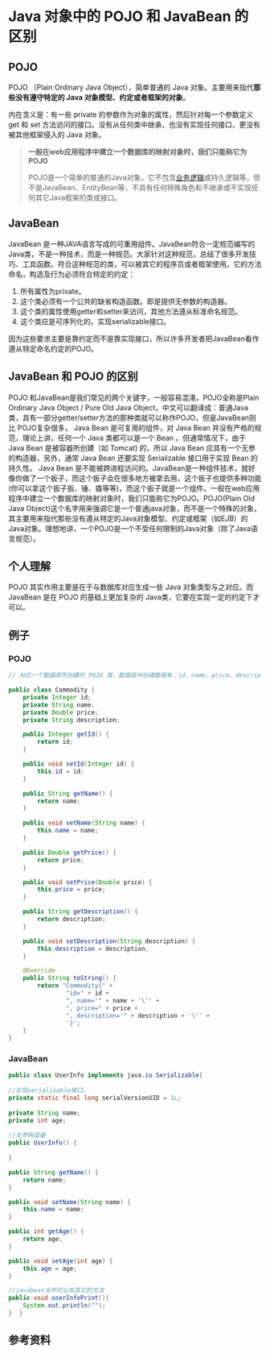 # Java 对象中的 POJO 和 JavaBean 的区别

## POJO

POJO （Plain Ordinary Java Object），简单普通的 Java 对象。主要用来指代**那些没有遵守特定的 Java 对象模型、约定或者框架的对象**。

内在含义是：有一些 private 的参数作为对象的属性，然后针对每一个参数定义 get 和 set 方法访问的接口。没有从任何类中继承，也没有实现任何接口，更没有被其他框架侵入的 Java 对象。

> **一般在web应用程序中建立一个数据库的映射对象时，我们只能称它为POJO**
>
> POJO是一个简单的普通的Java对象，它不包含[业务逻辑](https://baike.baidu.com/item/业务逻辑)或持久逻辑等，但不是JavaBean、EntityBean等，不具有任何特殊角色和不继承或不实现任何其它Java框架的类或接口。

## JavaBean

JavaBean 是一种JAVA语言写成的可重用组件。JavaBean符合一定规范编写的Java类，不是一种技术，而是一种规范。大家针对这种规范，总结了很多开发技巧、工具函数。符合这种规范的类，可以被其它的程序员或者框架使用。它的方法命名，构造及行为必须符合特定的约定：

1. 所有属性为private。
2. 这个类必须有一个公共的缺省构造函数。即是提供无参数的构造器。
3. 这个类的属性使用getter和setter来访问，其他方法遵从标准命名规范。
4. 这个类应是可序列化的。实现serializable接口。

因为这些要求主要是靠约定而不是靠实现接口，所以许多开发者把JavaBean看作遵从特定命名约定的POJO。

## JavaBean 和 POJO 的区别

POJO 和JavaBean是我们常见的两个关键字，一般容易混淆，POJO全称是Plain Ordinary Java Object / Pure Old Java Object，中文可以翻译成：普通Java类，具有一部分getter/setter方法的那种类就可以称作POJO，但是JavaBean则比 POJO复杂很多， Java Bean 是可复用的组件，对 Java Bean 并没有严格的规范，理论上讲，任何一个 Java 类都可以是一个 Bean 。但通常情况下，由于 Java Bean 是被容器所创建（如 Tomcat) 的，所以 Java Bean 应具有一个无参的构造器，另外，通常 Java Bean 还要实现 Serializable 接口用于实现 Bean 的持久性。 Java Bean 是不能被跨进程访问的。JavaBean是一种组件技术，就好像你做了一个扳子，而这个扳子会在很多地方被拿去用，这个扳子也提供多种功能(你可以拿这个扳子扳、锤、撬等等)，而这个扳子就是一个组件。一般在web应用程序中建立一个数据库的映射对象时，我们只能称它为POJO。POJO(Plain Old Java Object)这个名字用来强调它是一个普通java对象，而不是一个特殊的对象，其主要用来指代那些没有遵从特定的Java对象模型、约定或框架（如EJB）的Java对象。理想地讲，一个POJO是一个不受任何限制的Java对象（除了Java语言规范）。



## 个人理解

POJO 其实作用主要是在于与数据库对应生成一些 Java 对象类型与之对应。而 JavaBean 是在 POJO 的基础上更加复杂的 Java类，它要在实现一定的约定下才可以。

## 例子

### POJO

```java
// 对应一个数据库所创建的 POJO 类，数据库中创建数据有：id、name、price、description；用 POJO 类对象来操作数据库中的相应的数据

public class Commodity {
    private Integer id;
    private String name;
    private Double price;
    private String description;

    public Integer getId() {
        return id;
    }

    public void setId(Integer id) {
        this.id = id;
    }

    public String getName() {
        return name;
    }

    public void setName(String name) {
        this.name = name;
    }

    public Double getPrice() {
        return price;
    }

    public void setPrice(Double price) {
        this.price = price;
    }

    public String getDescription() {
        return description;
    }

    public void setDescription(String description) {
        this.description = description;
    }

    @Override
    public String toString() {
        return "Commodity{" +
                "id=" + id +
                ", name='" + name + '\'' +
                ", price=" + price +
                ", description='" + description + '\'' +
                '}';
    }
}
```

### JavaBean

```java
public class UserInfo implements java.io.Serializable{  
  
//实现serializable接口。  
private static final long serialVersionUID = 1L;  
  
private String name;  
private int age;  
  
//无参构造器  
public UserInfo() {  
      
}  

public String getName() {  
    return name;  
}  

public void setName(String name) {  
    this.name = name;  
}  

public int getAge() {  
    return age;  
}  

public void setAge(int age) {  
    this.age = age;  
}  

//javabean当中可以有其它的方法  
public void userInfoPrint(){  
    System.out.println("");  
}  }  
```

## 参考资料

[百度百科]: https://baike.baidu.com/item/POJO